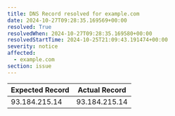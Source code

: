 ```yaml
---
title: DNS Record resolved for example.com
date: 2024-10-27T09:28:35.169569+00:00
resolved: True
resolvedWhen: 2024-10-27T09:28:35.169580+00:00
resolvedStartTime: 2024-10-25T21:09:43.191474+00:00
severity: notice
affected:
  - example.com
section: issue
---
```


| Expected Record  | Actual Record  |
|------------------|----------------|
| 93.184.215.14 | 93.184.215.14 |
